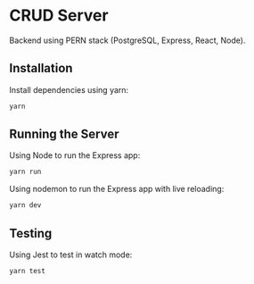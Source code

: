 # CRUD Server
Backend using PERN stack (PostgreSQL, Express, React, Node).

## Installation
Install dependencies using yarn:
```sh
yarn
```

## Running the Server
Using Node to run the Express app:
```sh
yarn run
```

Using nodemon to run the Express app with live reloading:
```sh
yarn dev
```

## Testing
Using Jest to test in watch mode:
```sh
yarn test
```